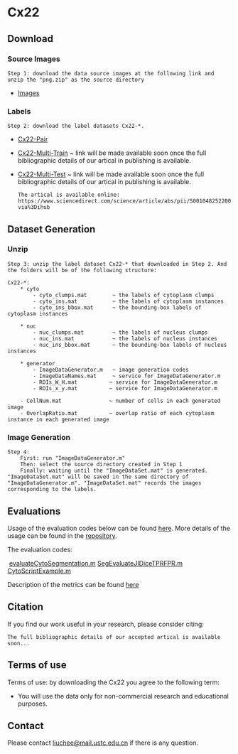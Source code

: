 # Cx22



## Download

### Source Images

```
Step 1: download the data source images at the following link and unzip the "png.zip" as the source directory
```

* [Images](https://mailustceducn-my.sharepoint.com/personal/nachifur_mail_ustc_edu_cn/_layouts/15/onedrive.aspx?id=%2Fpersonal%2Fnachifur%5Fmail%5Fustc%5Fedu%5Fcn%2FDocuments%2Fpaper%5Fshare%2FLLPC%2FCCEDD%2Ezip&parent=%2Fpersonal%2Fnachifur%5Fmail%5Fustc%5Fedu%5Fcn%2FDocuments%2Fpaper%5Fshare%2FLLPC&ga=1)

### Labels

```
Step 2: download the label datasets Cx22-*.
```

* [Cx22-Pair](https://github.com/LGQ330/Cx22/blob/main/Cx22-Pair.zip)

* [Cx22-Multi-Train]()  ~ link will be made available soon once the full bibliographic details of our artical in publishing is available. 

* [Cx22-Multi-Test]()  ~ link will be made available soon once the full bibliographic details of our artical in publishing is available. 

  ```
  The artical is available online: https://www.sciencedirect.com/science/article/abs/pii/S0010482522009027?via%3Dihub
  ```

## Dataset Generation

### Unzip

```
Step 3: unzip the label dataset Cx22-* that downloaded in Step 2. And the folders will be of the following structure:

Cx22-*:    
    * cyto
    	- cyto_clumps.mat		 ~ the labels of cytoplasm clumps
    	- cyto_ins.mat			 ~ the labels of cytoplasm instances
    	- cyto_ins_bbox.mat		 ~ the bounding-box labels of cytoplasm instances
    	
    * nuc
    	- nuc_clumps.mat		 ~ the labels of nucleus clumps
    	- nuc_ins.mat			 ~ the labels of nucleus instances
    	- nuc_ins_bbox.mat 		 ~ the bounding-box labels of nucleus instances
    	
    * generator
    	- ImageDataGenerator.m	 ~ image generation codes
    	- ImageDataNames.mat	 ~ service for ImageDataGenerator.m
    	- ROIs_W_H.mat			~ service for ImageDataGenerator.m
    	- ROIs_x_y.mat			~ service for ImageDataGenerator.m
    	
    - CellNum.mat			    ~ number of cells in each generated image
    - OverlapRatio.mat			~ overlap ratio of each cytoplasm instance in each generated image
```
### Image Generation

```
Step 4: 
	First: run "ImageDataGenerator.m"
	Then: select the source directory created in Step 1
	Finally: waiting until the "ImageDataSet.mat" is generated. "ImageDataSet.mat" will be saved in the same directory of "ImageDataGenerator.m". "ImageDataSet.mat" records the images corresponding to the labels.
```
## Evaluations

Usage of the evaluation codes below can be found [here](https://cs.adelaide.edu.au/~carneiro/isbi14_challenge/dataset.html). More details of the usage can be found in the [repository](https://github.com/luzhi/cellsegmentation_TIP2015).

The evaluation codes:

​	[evaluateCytoSegmentation.m](https://github.com/LGQ330/Cx22/blob/main/evaluateCytoSegmentation.m) 
	[SegEvaluateJIDiceTPRFPR.m](https://github.com/LGQ330/Cx22/blob/main/SegEvaluateJIDiceTPRFPR.m)
	[CytoScriptExample.m](https://github.com/LGQ330/Cx22/blob/main/CytoScriptExample.m)

Description of the metrics can be found [here](https://cs.adelaide.edu.au/~carneiro/isbi14_challenge/evaluation.html)

## Citation

If you find our work useful in your research, please consider citing:
```
The full bibliographic details of our accepted artical is available soon...
```

## Terms of use

Terms of use: by downloading the Cx22 you agree to the following term:

- You will use the data only for non-commercial research and educational purposes.

## Contact

Please contact liuchee@mail.ustc.edu.cn if there is any question.
